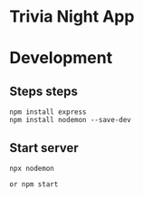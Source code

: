 # Trivia Night App 

# Development 

## Steps steps

``` npm init -y 
npm install express
npm install nodemon --save-dev 
```

## Start server 

``` 
npx nodemon

or npm start 
``` 